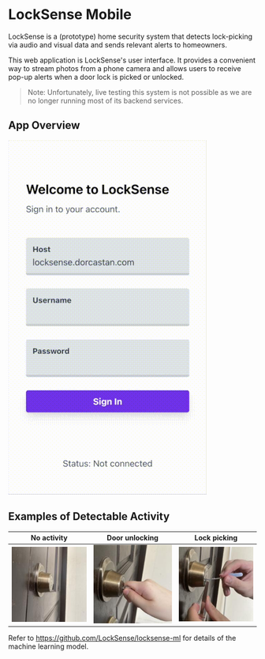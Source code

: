# LockSense Mobile

LockSense is a (prototype) home security system that detects lock-picking via audio and visual data and sends relevant alerts to homeowners.

This web application is LockSense's user interface. It provides a convenient way to stream photos from a phone camera and allows users to receive pop-up alerts when a door lock is picked or unlocked.

> Note: Unfortunately, live testing this system is not possible as we are no longer running most of its backend services.

## App Overview

![Demo video showing all app screens](docs/demo.gif)

## Examples of Detectable Activity

| No activity | Door unlocking | Lock picking |
|---|---|---|
| ![Empty door](docs/image-empty.jpg) | ![Door unlocking](docs/image-unlock.jpg) | ![Lock picking](docs/image-lockpick.jpg) |

Refer to https://github.com/LockSense/locksense-ml for details of the machine learning model.
